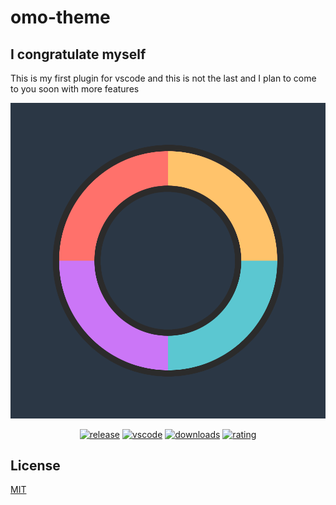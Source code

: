 # omo-theme

## I congratulate myself

This is my first plugin for vscode and this is not the last and I plan to come to you soon with more features

![omo theme logo](images/icon.png)

<div align="center">
  
[![release](https://img.shields.io/github/release/omoghadasi/omo-theme.svg?style=for-the-badge&logo=github&logoColor=white&colorA=2b303b&colorB=00e8c6)](https://github.com/omoghadasi/omo-theme/releases/latest)  [![vscode](https://img.shields.io/badge/VS_Code-v1.73+-373277.svg?style=for-the-badge&logo=microsoft&logoColor=white&colorA=2b303b&colorB=7cb7ff)](https://code.visualstudio.com/updates/v1_73)  [![downloads](https://img.shields.io/visual-studio-marketplace/d/omoghadasi.omo-theme?style=for-the-badge&logoColor=white&colorA=2b303b&colorB=96E072)](https://marketplace.visualstudio.com/items?itemName=omoghadasi.omo-theme)  [![rating](https://img.shields.io/visual-studio-marketplace/stars/omoghadasi.omo-theme?style=for-the-badge&logo=reverbnation&logoColor=white&colorA=2b303b&colorB=FFE66D)](https://marketplace.visualstudio.com/items?itemName=omoghadasi.omo-theme)

</div>

## License

[MIT](https://github.com/omoghadasi/omo-theme/LICENSE.md)
